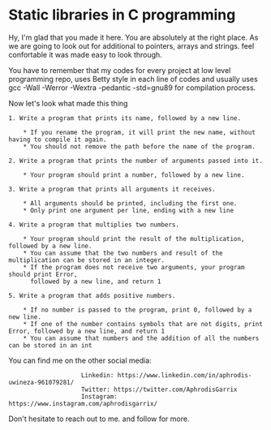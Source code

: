 # Static libraries in C programming

Hy, I'm glad that you made it here. You are absolutely at the right place.
As we are going to look out for additional to pointers, arrays and strings. feel confortable it was made easy to look through.

You have to remember that my codes for every project at low level programming repo,
uses Betty style in each line of codes and usually uses
gcc -Wall -Werror -Wextra -pedantic -std=gnu89 for compilation process.


Now let's look what made this thing

	1. Write a program that prints its name, followed by a new line.

		* If you rename the program, it will print the new name, without having to compile it again.
		* You should not remove the path before the name of the program.

	2. Write a program that prints the number of arguments passed into it.

		* Your program should print a number, followed by a new line.

	3. Write a program that prints all arguments it receives.

		* All arguments should be printed, including the first one.
		* Only print one argument per line, ending with a new line

	4. Write a program that multiplies two numbers.

		* Your program should print the result of the multiplication, followed by a new line.
		* You can assume that the two numbers and result of the multiplication can be stored in an integer.
		* If the program does not receive two arguments, your program should print Error, 
		  followed by a new line, and return 1

	5. Write a program that adds positive numbers.

		* If no number is passed to the program, print 0, followed by a new line.
		* If one of the number contains symbols that are not digits, print Error, followed by a new line, and return 1
		* You can assume that numbers and the addition of all the numbers can be stored in an int




 You can find me on the other social media:

                        Linkedin: https://www.linkedin.com/in/aphrodis-uwineza-961079281/
                        Twitter: https://twitter.com/AphrodisGarrix
                        Instagram: https://www.instagram.com/aphrodisgarrix/


Don't hesitate to reach out to me. and follow for more.


